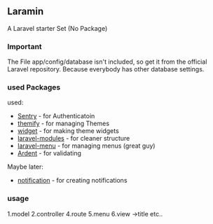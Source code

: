 ## Laramin
A Laravel starter Set (No Package) 

### Important
The File app/config/database isn't included, so get it from the official Laravel repository. Because everybody has other database settings.

### used Packages

used:
* [Sentry](https://github.com/cartalyst/sentry) - for Authenticatoin
* [themify](https://github.com/mpedrera/themify) - for managing Themes
* [widget](https://github.com/gravitano/widget) - for making theme widgets
* [laravel-modules](https://github.com/creolab/laravel-modules) - for cleaner structure 
* [laravel-menu](https://github.com/lavary/laravel-menu) - for managing menus (great guy)
* [Ardent](https://github.com/laravelbook/ardent) - for validating

Maybe later:
* [notification](https://github.com/edvinaskrucas/notification) - for creating notifications

### usage
1.model
2.controller
4.route
5.menu
6.view ->title etc..
